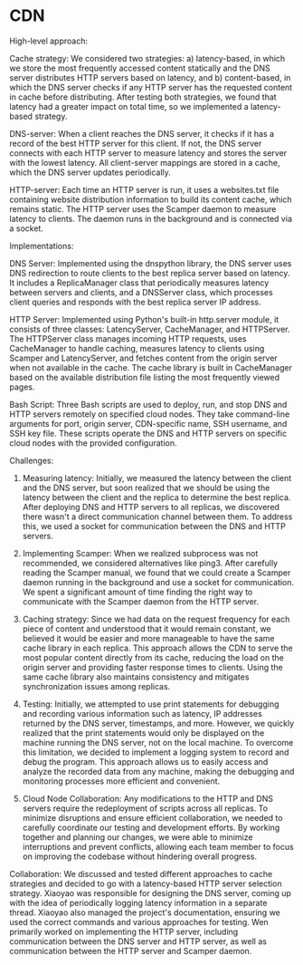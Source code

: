 # CDN
High-level approach:

Cache strategy: We considered two strategies: a) latency-based, in which we store the most frequently accessed content statically and the DNS server distributes HTTP servers based on latency, and b) content-based, in which the DNS server checks if any HTTP server has the requested content in cache before distributing. After testing both strategies, we found that latency had a greater impact on total time, so we implemented a latency-based strategy.

DNS-server: When a client reaches the DNS server, it checks if it has a record of the best HTTP server for this client. If not, the DNS server connects with each HTTP server to measure latency and stores the server with the lowest latency. All client-server mappings are stored in a cache, which the DNS server updates periodically.

HTTP-server: Each time an HTTP server is run, it uses a websites.txt file containing website distribution information to build its content cache, which remains static. The HTTP server uses the Scamper daemon to measure latency to clients. The daemon runs in the background and is connected via a socket.
    
Implementations:

DNS Server: Implemented using the dnspython library, the DNS server uses DNS redirection to route clients to the best replica server based on latency. It includes a ReplicaManager class that periodically measures latency between servers and clients, and a DNSServer class, which processes client queries and responds with the best replica server IP address.

HTTP Server: Implemented using Python's built-in http.server module, it consists of three classes: LatencyServer, CacheManager, and HTTPServer. The HTTPServer class manages incoming HTTP requests, uses CacheManager to handle caching, measures latency to clients using Scamper and LatencyServer, and fetches content from the origin server when not available in the cache. The cache library is built in CacheManager based on the available distribution file listing the most frequently viewed pages.

Bash Script: Three Bash scripts are used to deploy, run, and stop DNS and HTTP servers remotely on specified cloud nodes. They take command-line arguments for port, origin server, CDN-specific name, SSH username, and SSH key file. These scripts operate the DNS and HTTP servers on specific cloud nodes with the provided configuration.

Challenges:

1. Measuring latency: Initially, we measured the latency between the client and the DNS server, but soon realized that we should be using the latency between the client and the replica to determine the best replica. After deploying DNS and HTTP servers to all replicas, we discovered there wasn't a direct communication channel between them. To address this, we used a socket for communication between the DNS and HTTP servers.

2. Implementing Scamper: When we realized subprocess was not recommended, we considered alternatives like ping3. After carefully reading the Scamper manual, we found that we could create a Scamper daemon running in the background and use a socket for communication. We spent a significant amount of time finding the right way to communicate with the Scamper daemon from the HTTP server.

3. Caching strategy: Since we had data on the request frequency for each piece of content and understood that it would remain constant, we believed it would be easier and more manageable to have the same cache library in each replica. This approach allows the CDN to serve the most popular content directly from its cache, reducing the load on the origin server and providing faster response times to clients. Using the same cache library also maintains consistency and mitigates synchronization issues among replicas.

4. Testing: Initially, we attempted to use print statements for debugging and recording various information such as latency, IP addresses returned by the DNS server, timestamps, and more. However, we quickly realized that the print statements would only be displayed on the machine running the DNS server, not on the local machine. To overcome this limitation, we decided to implement a logging system to record and debug the program. This approach allows us to easily access and analyze the recorded data from any machine, making the debugging and monitoring processes more efficient and convenient.

5. Cloud Node Collaboration: Any modifications to the HTTP and DNS servers require the redeployment of scripts across all replicas. To minimize disruptions and ensure efficient collaboration, we needed to carefully coordinate our testing and development efforts. By working together and planning our changes, we were able to minimize interruptions and prevent conflicts, allowing each team member to focus on improving the codebase without hindering overall progress.

Collaboration:
We discussed and tested different approaches to cache strategies and decided to go with a latency-based HTTP server selection strategy. Xiaoyao was responsible for designing the DNS server, coming up with the idea of periodically logging latency information in a separate thread. Xiaoyao also managed the project's documentation, ensuring we used the correct commands and various approaches for testing. Wen primarily worked on implementing the HTTP server, including communication between the DNS server and HTTP server, as well as communication between the HTTP server and Scamper daemon.

